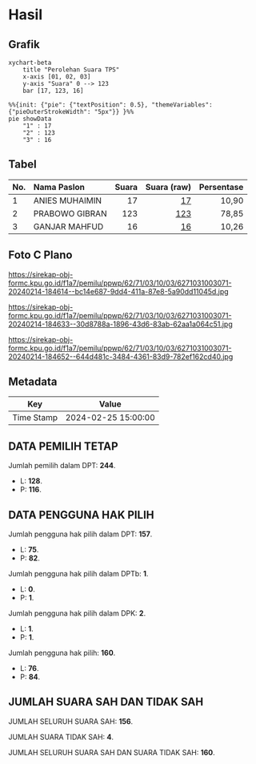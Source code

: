 # Hasil

## Grafik

```mermaid
xychart-beta
    title "Perolehan Suara TPS"
    x-axis [01, 02, 03]
    y-axis "Suara" 0 --> 123
    bar [17, 123, 16]
```

```mermaid
%%{init: {"pie": {"textPosition": 0.5}, "themeVariables": {"pieOuterStrokeWidth": "5px"}} }%%
pie showData
    "1" : 17
    "2" : 123
    "3" : 16
```

## Tabel

| No. | Nama Paslon    | Suara | Suara (raw) | Persentase |
|:--- |:-------------- | -----:| -----------:| ----------:|
| 1   | ANIES MUHAIMIN | 17    | [17][p-1]   | 10,90      |
| 2   | PRABOWO GIBRAN | 123   | [123][p-2]  | 78,85      |
| 3   | GANJAR MAHFUD  | 16    | [16][p-3]   | 10,26      |


[p-1]: https://github.com/gigit-pemilu/pemilu-2024-62-kalimantan-tengah/blob/main/pilpres/hitung-suara/sub/62-kalimantan-tengah/sub/71-kota-palangkaraya/sub/03-jekan-raya/sub/1003-bukit-tunggal/sub/071-tps/sub/paslon-1.txt
[p-2]: https://github.com/gigit-pemilu/pemilu-2024-62-kalimantan-tengah/blob/main/pilpres/hitung-suara/sub/62-kalimantan-tengah/sub/71-kota-palangkaraya/sub/03-jekan-raya/sub/1003-bukit-tunggal/sub/071-tps/sub/paslon-2.txt
[p-3]: https://github.com/gigit-pemilu/pemilu-2024-62-kalimantan-tengah/blob/main/pilpres/hitung-suara/sub/62-kalimantan-tengah/sub/71-kota-palangkaraya/sub/03-jekan-raya/sub/1003-bukit-tunggal/sub/071-tps/sub/paslon-3.txt

## Foto C Plano

https://sirekap-obj-formc.kpu.go.id/f1a7/pemilu/ppwp/62/71/03/10/03/6271031003071-20240214-184614--bc14e687-9dd4-411a-87e8-5a90dd11045d.jpg

https://sirekap-obj-formc.kpu.go.id/f1a7/pemilu/ppwp/62/71/03/10/03/6271031003071-20240214-184633--30d8788a-1896-43d6-83ab-62aa1a064c51.jpg

https://sirekap-obj-formc.kpu.go.id/f1a7/pemilu/ppwp/62/71/03/10/03/6271031003071-20240214-184652--644d481c-3484-4361-83d9-782ef162cd40.jpg


## Metadata

| Key        | Value               |
| ---------- | ------------------- |
| Time Stamp | 2024-02-25 15:00:00 |


## DATA PEMILIH TETAP

Jumlah pemilih dalam DPT: **244**.
 * L: **128**.
 * P: **116**.

## DATA PENGGUNA HAK PILIH

Jumlah pengguna hak pilih dalam DPT: **157**.
 * L: **75**.
 * P: **82**.

Jumlah pengguna hak pilih dalam DPTb: **1**.
 * L: **0**.
 * P: **1**.

Jumlah pengguna hak pilih dalam DPK: **2**.
 * L: **1**.
 * P: **1**.

Jumlah pengguna hak pilih: **160**.
 * L: **76**.
 * P: **84**.

## JUMLAH SUARA SAH DAN TIDAK SAH

JUMLAH SELURUH SUARA SAH: **156**.

JUMLAH SUARA TIDAK SAH: **4**.

JUMLAH SELURUH SUARA SAH DAN SUARA TIDAK SAH: **160**.


